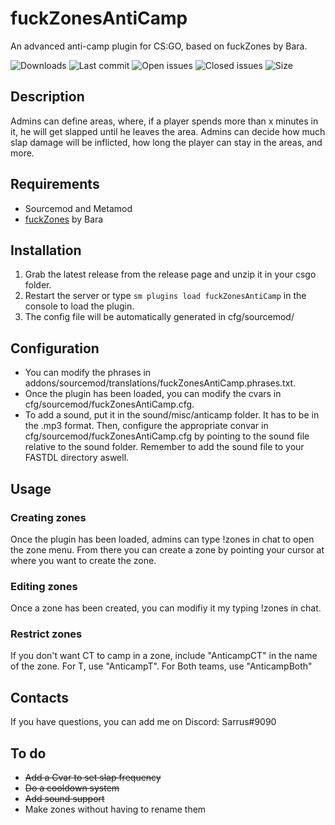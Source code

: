 # fuckZonesAntiCamp
An advanced anti-camp plugin for CS:GO, based on fuckZones by Bara.

![Downloads](https://img.shields.io/github/downloads/Sarrus1/fuckZonesAntiCamp/total) ![Last commit](https://img.shields.io/github/last-commit/Sarrus1/fuckZonesAntiCamp "Last commit") ![Open issues](https://img.shields.io/github/issues/Sarrus1/fuckZonesAntiCamp "Open Issues") ![Closed issues](https://img.shields.io/github/issues-closed/Sarrus1/fuckZonesAntiCamp "Closed Issues") ![Size](https://img.shields.io/github/repo-size/Sarrus1/fuckZonesAntiCamp "Size")

## Description ##
Admins can define areas, where, if a player spends more than x minutes in it, he will get slapped until he leaves the area.
Admins can decide how much slap damage will be inflicted, how long the player can stay in the areas, and more.

## Requirements ##
- Sourcemod and Metamod
- [fuckZones](https://forums.alliedmods.net/showthread.php?t=328422) by Bara

## Installation ##
1. Grab the latest release from the release page and unzip it in your csgo folder.
2. Restart the server or type `sm plugins load fuckZonesAntiCamp` in the console to load the plugin.
3. The config file will be automatically generated in cfg/sourcemod/

## Configuration ##
- You can modify the phrases in addons/sourcemod/translations/fuckZonesAntiCamp.phrases.txt.
- Once the plugin has been loaded, you can modify the cvars in cfg/sourcemod/fuckZonesAntiCamp.cfg.
- To add a sound, put it in the sound/misc/anticamp folder. It has to be in the .mp3 format. Then, configure the appropriate convar in cfg/sourcemod/fuckZonesAntiCamp.cfg by pointing to the sound file relative to the sound folder. Remember to add the sound file to your FASTDL directory aswell.

## Usage ##
### Creating zones ###
Once the plugin has been loaded, admins can type !zones in chat to open the zone menu. From there you can create a zone by pointing your cursor at where you want to create the zone.

### Editing zones ###
Once a zone has been created, you can modifiy it my typing !zones in chat.

### Restrict zones ###
If you don't want CT to camp in a zone, include "AnticampCT" in the name of the zone.
For T, use "AnticampT".
For Both teams, use "AnticampBoth"

## Contacts ##
If you have questions, you can add me on Discord: Sarrus#9090

## To do ##
- ~~Add a Cvar to set slap frequency~~
- ~~Do a cooldown system~~
- ~~Add sound support~~
- Make zones without having to rename them


